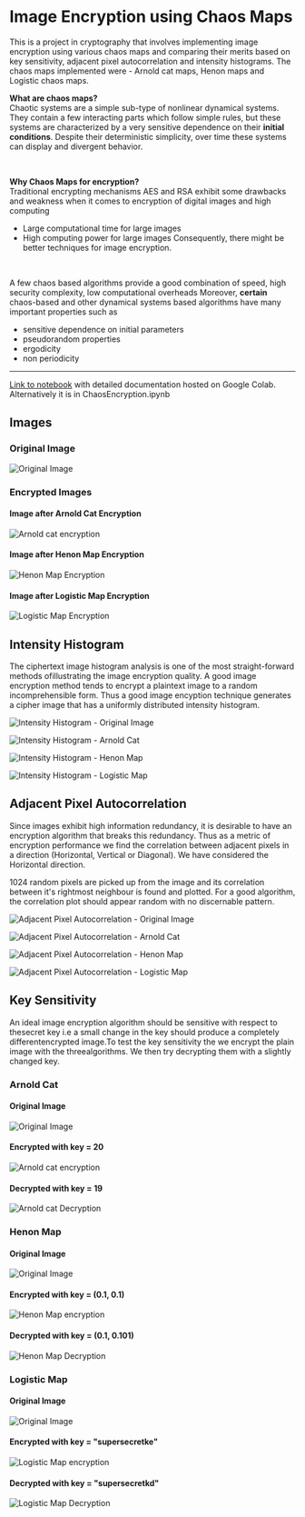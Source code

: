 
# Image Encryption using Chaos Maps
This is a project in cryptography that involves implementing image encryption using various chaos maps and comparing their merits based on key sensitivity, adjacent pixel autocorrelation and intensity histograms. The chaos maps implemented were - Arnold cat maps, Henon maps and Logistic chaos maps.
<br>

<b> What are chaos maps? </b>
<br>
Chaotic systems are a simple sub-type of nonlinear dynamical systems. They contain a few interacting parts which follow simple rules, but these systems are characterized by a very sensitive dependence on their **initial conditions**. Despite their deterministic simplicity, over time these systems can display and divergent behavior.

<br>

**Why Chaos Maps for encryption?**
<br>
Traditional encrypting mechanisms AES and RSA exhibit some drawbacks
and weakness when it comes to encryption of digital images 
  and high computing

*   Large computational time for large images
*   High computing power for large images
Consequently, there might be better techniques for image encryption.

<br>

A few chaos based algorithms provide a good combination of speed, high security complexity, low computational overheads 
Moreover, **certain** chaos-based and other dynamical systems based algorithms have many important properties such as 

*   sensitive dependence on initial parameters
*   pseudorandom properties
*   ergodicity
*   non periodicity

<hr>

[Link to notebook](https://colab.research.google.com/drive/1A0tgOrrFwQxmbvBEY9lqzLEFVv7Iit6T) with detailed documentation hosted on Google Colab.
<br>
Alternatively it is in ChaosEncryption.ipynb
<br>
## Images
### Original Image

![Original Image](graphs/orig.png)


### Encrypted Images

#### Image after Arnold Cat Encryption

![Arnold cat encryption](graphs/arnoldcatencryption.png )
#### Image after Henon Map Encryption

![Henon Map Encryption](graphs/henonencryption.png )
#### Image after Logistic Map Encryption

![Logistic Map Encryption](graphs/logisticencryption.png)

## Intensity Histogram

The ciphertext image histogram analysis is one of the most straight-forward methods ofillustrating the image encryption quality. A good image encryption method tends to encrypt a plaintext image to a random incomprehensible form. Thus a good image encyption technique generates a cipher image that has a uniformly distributed intensity histogram.

![Intensity Histogram - Original Image](graphs/arnoldcathist.png)

![Intensity Histogram - Arnold Cat](graphs/arnoldcatencryptionhist.png)

![Intensity Histogram - Henon Map](graphs/henonencryptionhist.png)

![Intensity Histogram - Logistic Map](graphs/logisticencryptionhist.png)

## Adjacent Pixel Autocorrelation

Since images exhibit high information redundancy, it is desirable to have an encryption algorithm that breaks this redundancy. Thus as a metric of encryption performance we find the correlation between adjacent pixels in a direction (Horizontal, Vertical or Diagonal). We have considered the Horizontal direction. 

1024 random pixels are picked up from the image and its correlation between it's rightmost neighbour is found and plotted. For a good algorithm, the correlation plot should appear random with no discernable pattern.

![Adjacent Pixel Autocorrelation - Original Image](graphs/arnoldcatauto.png)

![Adjacent Pixel Autocorrelation - Arnold Cat](graphs/arnoldcatencryptionauto.png)

![Adjacent Pixel Autocorrelation - Henon Map](graphs/henonencryptionauto.png) 

![Adjacent Pixel Autocorrelation - Logistic Map](graphs/logisticencryptionauto.png)

## Key Sensitivity
An ideal image encryption algorithm should be sensitive with respect to thesecret key i.e a small change in the key should produce a completely differentencrypted image.To test the key sensitivity the we encrypt the plain image with the threealgorithms. We then try decrypting them with a slightly changed key.
### Arnold Cat
#### Original Image

![Original Image](graphs/orig.png)

#### Encrypted with key = 20
![Arnold cat encryption](graphs/arn20.png)

#### Decrypted with key = 19

![Arnold cat Decryption](graphs/arn19.png)

### Henon Map
#### Original Image

![Original Image](graphs/orig.png)

#### Encrypted with key = (0.1, 0.1)
![Henon Map encryption](graphs/hen01.png)

#### Decrypted with key = (0.1, 0.101)

![Henon Map Decryption](graphs/hen0101.png)

### Logistic Map
#### Original Image

![Original Image](graphs/orig.png)

#### Encrypted with key = "supersecretke"
![Logistic Map encryption](graphs/ssk.png)

#### Decrypted with key = "supersecretkd"

![Logistic Map Decryption](graphs/ssk_wrong.png)
